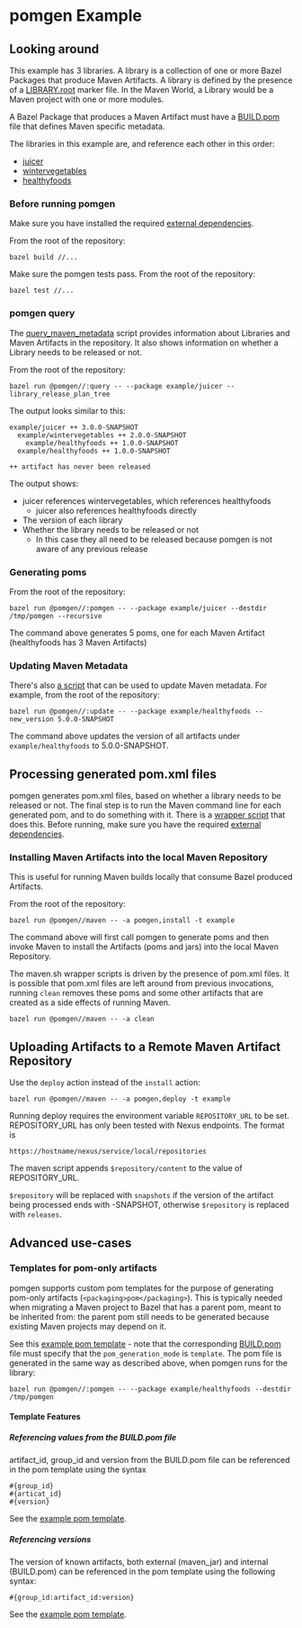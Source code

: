 # pomgen Example

## Looking around

This example has 3 libraries. A library is a collection of one or more Bazel Packages that produce Maven Artifacts. A library is defined by the presence of a [LIBRARY.root](healthyfoods/MVN-INF/LIBRARY.root) marker file. In the Maven World, a Library would be a Maven project with one or more modules.

A Bazel Package that produces a Maven Artifact must have a [BUILD.pom](healthyfoods/fruit-api/MVN-INF/BUILD.pom) file that defines Maven specific metadata.

The libraries in this example are, and reference each other in this order:
- [juicer](juicer)
- [wintervegetables](wintervegetables)
- [healthyfoods](healthyfoods)

### Before running pomgen

Make sure you have installed the required [external dependencies](../README.md#external-dependencies).

From the root of the repository:

```
bazel build //...
```

Make sure the pomgen tests pass.  From the root of the repository:

```
bazel test //...
```

### pomgen query

The [query_maven_metadata](../query_maven_metadata.py) script provides information about Libraries and Maven Artifacts in the repository.  It also shows information on whether a Library needs to be released or not.

From the root of the repository:

```
bazel run @pomgen//:query -- --package example/juicer --library_release_plan_tree
```

The output looks similar to this:
```
example/juicer ++ 3.0.0-SNAPSHOT
  example/wintervegetables ++ 2.0.0-SNAPSHOT
    example/healthyfoods ++ 1.0.0-SNAPSHOT
  example/healthyfoods ++ 1.0.0-SNAPSHOT

++ artifact has never been released
```

The output shows:
- juicer references wintervegetables, which references healthyfoods
  - juicer also references healthyfoods directly
- The version of each library
- Whether the library needs to be released or not
  - In this case they all need to be released because pomgen is not aware of any previous release

### Generating poms

From the root of the repository:

```
bazel run @pomgen//:pomgen -- --package example/juicer --destdir /tmp/pomgen --recursive
```

The command above generates 5 poms, one for each Maven Artifact (healthyfoods has 3 Maven Artifacts)

### Updating Maven Metadata

There's also [a script](../update_maven_metadata.py) that can be used to update Maven metadata. For example, from the root of the repository:

```
bazel run @pomgen//:update -- --package example/healthyfoods --new_version 5.0.0-SNAPSHOT

```

The command above updates the version of all artifacts under `example/healthyfoods` to 5.0.0-SNAPSHOT.

## Processing generated pom.xml files

pomgen generates pom.xml files, based on whether a library needs to be released or not. The final step is to run the Maven command line for each generated pom, and to do something with it. There is a [wrapper script](../maven/maven.sh) that does this. Before running, make sure you have the required [external dependencies](../maven/README.md#external-dependencies).

### Installing Maven Artifacts into the local Maven Repository

This is useful for running Maven builds locally that consume Bazel produced Artifacts.

From the root of the repository:

```
bazel run @pomgen//maven -- -a pomgen,install -t example
```

The command above will first call pomgen to generate poms and then invoke Maven to install the Artifacts (poms and jars) into the local Maven Repository.

The maven.sh wrapper scripts is driven by the presence of pom.xml files. It is possible that pom.xml files are left around from previous invocations, running `clean` removes these poms and some other artifacts that are created as a side effects of running Maven.

```
bazel run @pomgen//maven -- -a clean
```


## Uploading Artifacts to a Remote Maven Artifact Repository

Use the `deploy` action instead of the `install` action:

```
bazel run @pomgen//maven -- -a pomgen,deploy -t example
```

Running deploy requires the environment variable `REPOSITORY_URL` to be set. REPOSITORY_URL has only been tested with Nexus endpoints. The format is

```
https://hostname/nexus/service/local/repositories
```

The maven script appends `$repository/content` to the value of REPOSITORY_URL.

`$repository` will be replaced with `snapshots` if the version of the artifact being processed ends with -SNAPSHOT, otherwise `$repository` is replaced with `releases`.

## Advanced use-cases

### Templates for pom-only artifacts

pomgen supports custom pom templates for the purpose of generating pom-only artifacts (`<packaging>pom</packaging>`). This is typically needed when migrating a Maven project to Bazel that has a parent pom, meant to be inherited from: the parent pom still needs to be generated because existing Maven projects may depend on it. 

See this [example pom template](healthyfoods/parentpom/MVN-INF/pom.template) - note that the corresponding [BUILD.pom](healthyfoods/parentpom/MVN-INF/BUILD.pom) file must specify that the `pom_generation_mode` is `template`. The pom file is generated in the same way as described above, when pomgen runs for the library:

```
bazel run @pomgen//:pomgen -- --package example/healthyfoods --destdir /tmp/pomgen
```

#### Template Features

##### Referencing values from the BUILD.pom file

artifact_id, group_id and version from the BUILD.pom file can be referenced in the pom template using the syntax 

```
#{group_id}
#{articat_id}
#{version}
```

See the [example pom template](healthyfoods/parentpom/MVN-INF/pom.template).

##### Referencing versions

The version of known artifacts, both external (maven_jar) and internal (BUILD.pom) can be referenced in the pom template using the following syntax:
```
#{group_id:artifact_id:version}
```
See the [example pom template](healthyfoods/parentpom/MVN-INF/pom.template).
